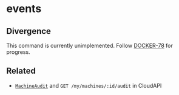 # events

## Divergence

This command is currently unimplemented. Follow [DOCKER-78](http://smartos.org/bugview/DOCKER-78) for progress.

## Related

- [`MachineAudit`](https://apidocs.joyent.com/cloudapi/#MachineAudit) and `GET /my/machines/:id/audit` in CloudAPI
